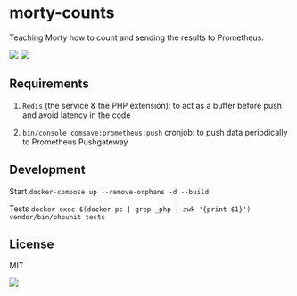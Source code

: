 # morty-counts

Teaching Morty how to count and sending the results to Prometheus.

![](https://media.giphy.com/media/W35DnRbN4oDHIAApdk/giphy.gif)
![](https://media.giphy.com/media/RH1IFq2GT0Oau8NRWX/giphy.gif)

## Requirements

1. `Redis` (the service & the PHP extension): to act as a buffer before push and avoid latency in the code

2. `bin/console comsave:prometheus:push` cronjob: to push data periodically to Prometheus Pushgateway

## Development

Start `docker-compose up --remove-orphans -d --build`

Tests `docker exec $(docker ps | grep _php | awk '{print $1}') vendor/bin/phpunit tests`

## License

MIT

![](https://media.giphy.com/media/e6tJpLvjY8jXa/giphy.gif)
